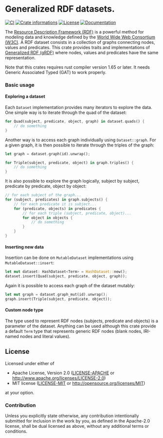# Generalized RDF datasets.

[![CI](https://github.com/timothee-haudebourg/grdf/workflows/CI/badge.svg)](https://github.com/timothee-haudebourg/grdf/actions)
[![Crate informations](https://img.shields.io/crates/v/grdf.svg?style=flat-square)](https://crates.io/crates/grdf)
[![License](https://img.shields.io/crates/l/grdf.svg?style=flat-square)](https://github.com/timothee-haudebourg/grdf#license)
[![Documentation](https://img.shields.io/badge/docs-latest-blue.svg?style=flat-square)](https://docs.rs/grdf)

The [Resource Description Framework (RDF)](https://en.wikipedia.org/wiki/Resource_Description_Framework)
is a powerful method for modeling data and knowledge
defined by the [World Wide Web Consortium (W3C)](https://www.w3.org/).
A RDF dataset consists in a collection of graphs connecting nodes, values
and predicates. This crate provides traits and implementations of
[Generalized RDF (gRDF)](https://www.w3.org/TR/2014/REC-rdf11-concepts-20140225/#section-generalized-rdf)
where nodes, values and predicates have the same representation.

Note that this crates requires rust compiler version 1.65 or later.
It needs Generic Associated Typed (GAT) to work properly.

### Basic usage

#### Exploring a dataset

Each `Dataset` implementation provides many iterators to explore the data.
One simple way is to iterate through the quad of the dataset:

```rust
for Quad(subject, predicate, object, graph) in dataset.quads() {
	// do something
}
```

Another way is to access each graph individually using `Dataset::graph`.
For a given graph, it is then possible to iterate through the triples of the
graph:

```rust
let graph = dataset.graph(id).unwrap();

for Triple(subject, predicate, object) in graph.triples() {
	// do something
}
```

It is also possible to explore the graph logically, subject by subject,
predicate by predicate, object by object:

```rust
// for each subject of the graph...
for (subject, predicates) in graph.subjects() {
	// for each predicate it is subject...
	for (predicate, objects) in predicates {
		// for each triple (subject, predicate, object)...
		for object in objects {
			// do something
		}
	}
}
```

#### Inserting new data

Insertion can be done on `MutableDataset` implementations using
`MutableDataset::insert`:

```rust
let mut dataset: HashDataset<Term> = HashDataset::new();
dataset.insert(Quad(subject, predicate, object, graph));
```

Again it is possible to access each graph of the dataset mutably:

```rust
let mut graph = dataset.graph_mut(id).unwrap();
graph.insert(Triple(subject, predicate, object));
```

#### Custom node type

The type used to represent RDF nodes (subjects, predicate and objects) is a
parameter of the dataset. Anything can be used although this crate provide a
default `Term` type that represents generic RDF nodes (blank nodes,
IRI-named nodes and literal values).

## License

Licensed under either of

 * Apache License, Version 2.0 ([LICENSE-APACHE](LICENSE-APACHE) or http://www.apache.org/licenses/LICENSE-2.0)
 * MIT license ([LICENSE-MIT](LICENSE-MIT) or http://opensource.org/licenses/MIT)

at your option.

### Contribution

Unless you explicitly state otherwise, any contribution intentionally submitted
for inclusion in the work by you, as defined in the Apache-2.0 license, shall be dual licensed as above, without any
additional terms or conditions.
